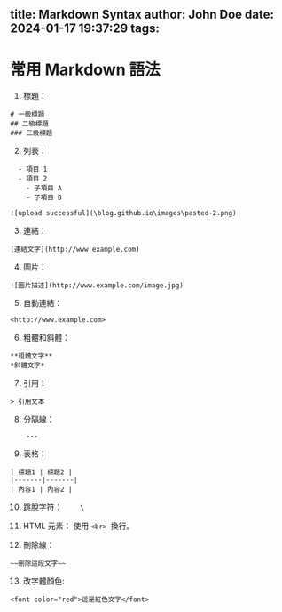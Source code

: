title: Markdown Syntax
author: John Doe
date: 2024-01-17 19:37:29
tags:
---
# 常用 Markdown 語法

1. 標題：
```
# 一級標題
## 二級標題
### 三級標題
```
2. 列表：
```
  - 項目 1
  - 項目 2
    - 子項目 A
    - 子項目 B
```
    ![upload successful](\blog.github.io\images\pasted-2.png)
3. 連結：
```
[連結文字](http://www.example.com)
```
4. 圖片：
```
![圖片描述](http://www.example.com/image.jpg)
```
5. 自動連結：
```
<http://www.example.com>
```
6. 粗體和斜體：
```
**粗體文字**
*斜體文字*
```

7. 引用：
```
> 引用文本
```
8. 分隔線：
```
	---
```
9. 表格：
```
| 標題1 | 標題2 |
|-------|-------|
| 內容1 | 內容2 |
```
10. 跳脫字符：
```    \```
11. HTML 元素：
使用 ```<br> ```換行。

12. 刪除線：
```
~~刪除這段文字~~
```
13. 改字體顏色:
```
<font color="red">這是紅色文字</font>
```